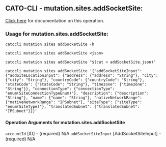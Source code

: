 
## CATO-CLI - mutation.sites.addSocketSite:
[Click here](https://api.catonetworks.com/documentation/#mutation-addSocketSite) for documentation on this operation.

### Usage for mutation.sites.addSocketSite:

`catocli mutation sites addSocketSite -h`

`catocli mutation sites addSocketSite <json>`

`catocli mutation sites addSocketSite "$(cat < addSocketSite.json)"`

`catocli mutation sites addSocketSite '{"addSocketSiteInput": {"addSiteLocationInput": {"address": {"address": "String"}, "city": {"city": "String"}, "countryCode": {"countryCode": "String"}, "stateCode": {"stateCode": "String"}, "timezone": {"timezone": "String"}}, "connectionType": {"connectionType": "enum(SiteConnectionTypeEnum)"}, "description": {"description": "String"}, "name": {"name": "String"}, "nativeNetworkRange": {"nativeNetworkRange": "IPSubnet"}, "siteType": {"siteType": "enum(SiteType)"}, "translatedSubnet": {"translatedSubnet": "IPSubnet"}}}'`

#### Operation Arguments for mutation.sites.addSocketSite ####
`accountId` [ID] - (required) N/A 
`addSocketSiteInput` [AddSocketSiteInput] - (required) N/A 
